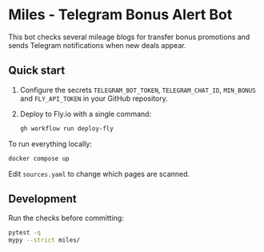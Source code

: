 # Miles - Telegram Bonus Alert Bot

This bot checks several mileage blogs for transfer bonus promotions and sends
Telegram notifications when new deals appear.

## Quick start

1. Configure the secrets `TELEGRAM_BOT_TOKEN`, `TELEGRAM_CHAT_ID`, `MIN_BONUS`
   and `FLY_API_TOKEN` in your GitHub repository.

2. Deploy to Fly.io with a single command:

   ```bash
   gh workflow run deploy-fly
   ```

To run everything locally:

```bash
docker compose up
```

Edit `sources.yaml` to change which pages are scanned.

## Development

Run the checks before committing:

```bash
pytest -q
mypy --strict miles/
```
